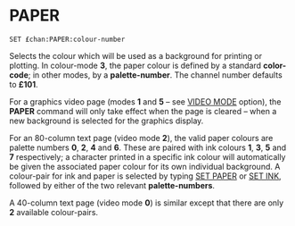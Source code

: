 # PAPER

`SET £chan:PAPER:colour-number`

Selects the colour which will be used as a background for printing or plotting. In colour-mode **3**, the paper colour is defined by a standard **color-code**; in other modes, by a **palette-number**. The channel number defaults to **£101**.

For a graphics video page (modes **1** and **5** – see [VIDEO MODE](man_vo-video-mode.md) option), the **PAPER** command will only take effect when the page is cleared – when a new background is selected for the graphics display.

For an 80-column text page (video mode **2**), the valid paper colours are palette numbers **0**, **2**, **4** and **6**. These are paired with ink colours **1**, **3**, **5** and **7** respectively; a character printed in a specific ink colour will automatically be given the associated paper colour for its own individual background. A colour-pair for ink and paper is selected by typing [SET PAPER](man_vo-paper.md) or [SET INK](man_vo-ink.md), followed by either of the two relevant **palette-numbers**.

A 40-column text page (video mode **0**) is similar except that there are only **2** available colour-pairs.
